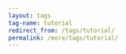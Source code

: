 ```yaml
---
layout: tags
tag-name: tutorial
redirect_from: /tags/tutorial/
permalink: /more/tags/tutorial/
---
```

